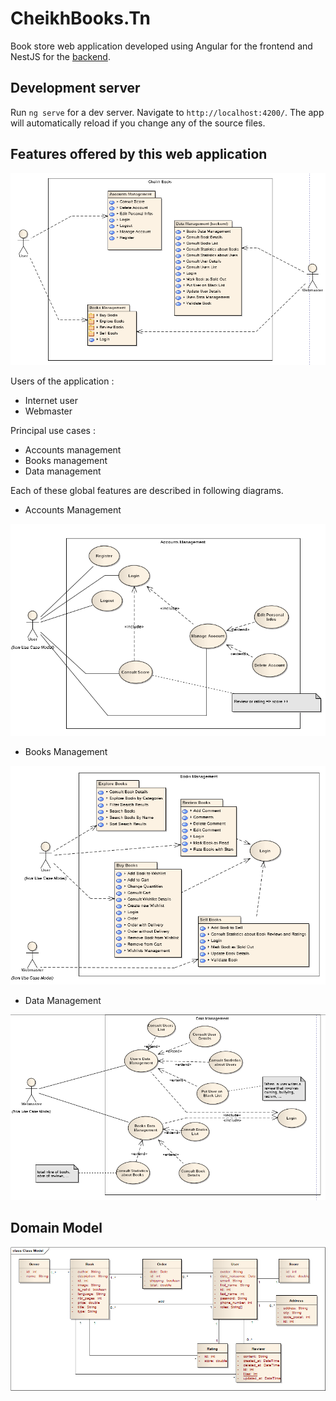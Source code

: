 # CheikhBooks.Tn

Book store web application developed using Angular for the frontend and NestJS for the [backend](https://github.com/yosra270/CheikhBooksAPI).

## Development server

Run `ng serve` for a dev server. Navigate to `http://localhost:4200/`. The app will automatically reload if you change any of the source files.

## Features offered by this web application 

![Global Use Cases](uml_modeling/use_case_model/use_case_global.png) 

Users of the application :

* Internet user
* Webmaster

Principal use cases :

* Accounts management
* Books management
* Data management

Each of these global features are described in following diagrams.

* Accounts Management 

![Accounts Management](uml_modeling/use_case_model/accounts_management.png) 

* Books Management

![Books Management](uml_modeling/use_case_model/books_management.png) 

* Data Management

![Data Management](uml_modeling/use_case_model/data_management.png) 



## Domain Model

![Domain MOdel](uml_modeling/domain_model/domain_model.png)